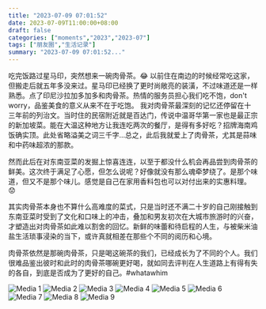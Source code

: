```yaml
---
title: "2023-07-09 07:01:52"
date: 2023-07-09T11:00:00+08:00
draft: false
categories: ["moments","2023","2023-07"]
tags: ["朋友圈","生活记录"]
summary: "2023-07-09 07:01:52..."
---
```


吃完饭路过星马印，突然想来一碗肉骨茶。😂
​
​以前住在南边的时候经常吃这家，但搬走后就五年多没来过。星马印已经换了更时尚敞亮的装潢，不过味道还是一样熟悉。点了印尼沙拉加多加多和肉骨茶。热情的服务员担心我们吃不饱，don't worry，品鉴美食的意义从来不在于吃饱。
​
​我对肉骨茶最深刻的记忆还停留在十三年前的列治文。当时住的民宿附近就是百达门，传说中温哥华第一家也是最正宗的新加坡菜。能在大温这种地方让我连吃两次的餐厅，是得有多好吃？招牌海南鸡饭确实顶。此处省略溢美之词三千字…总之，此后我就爱上了肉骨茶，尤其是蒜味和中药味超浓的那款。

然而此后在对东南亚菜的发掘上惊喜连连，以至于都没什么机会再品尝到肉骨茶的鲜美。这次终于满足了心愿，但怎么说呢？好像就没有那么魂牵梦绕了。是那个味道，但又不是那个味儿。感觉是自己在家用香料包也可以对付出来的实惠料理。😟 

其实肉骨茶本身也不算什么高难度的菜式，只是当时还不满二十岁的自己刚接触到东南亚菜时受到了文化和口味上的冲击，叠加和男友初次在大城市旅游时的兴奋，才塑造出对肉骨茶如此难以割舍的回忆。新鲜的味蕾和待启程的人生，与被柴米油盐生活琐事浸染的当下，或许真就相差在那些个不同的阅历和心境。

肉骨茶依然是那碗肉骨茶，只是喝这碗茶的我们，已经成长为了不同的个人。我们很难品鉴出彼时和此时的肉骨茶哪碗更好喝，就如同去评判在人生道路上有得有失的各自，到底是否成为了更好的自己。
​
​#whatawhim

![Media 1](/Moments/photos/2023-07-09/202307090701520.jpg)
![Media 2](/Moments/photos/2023-07-09/202307090701521.jpg)
![Media 3](/Moments/photos/2023-07-09/202307090701522.jpg)
![Media 4](/Moments/photos/2023-07-09/202307090701523.jpg)
![Media 5](/Moments/photos/2023-07-09/202307090701524.jpg)
![Media 6](/Moments/photos/2023-07-09/202307090701525.jpg)
![Media 7](/Moments/photos/2023-07-09/202307090701526.jpg)
![Media 8](/Moments/photos/2023-07-09/202307090701527.jpg)
![Media 9](/Moments/photos/2023-07-09/202307090701528.jpg)

